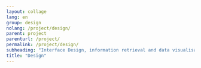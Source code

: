 ```yaml
---
layout: collage
lang: en
group: design
nolang: /project/design/
parent: project
parenturl: /project/
permalink: /project/design/
subheading: "Interface Design, information retrieval and data visualisation."
title: "Design"
---
```



